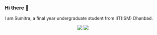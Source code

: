 ### Hi there 👋

I am Sumitra, a final year undergraduate student from IIT(ISM) Dhanbad.

<p align="center">
  <img src ="https://github-readme-stats.vercel.app/api?username=sumitra19jha&show_icons=true&count_private=true&theme=darcula&hide_border=true&hide=issues,contribs&include_all_commits=true&bg_color=00000000">
  <img src ="https://github-readme-stats.vercel.app/api/top-langs/?username=sumitra19jha&layout=compact&hide_border=true&theme=darcula&bg_color=00000000&langs_count=10&hide=jupyter%20notebook,tex,css,php">
</p>

<!-- <p align="center">
  <img align="left" src ="https://github-readme-stats.vercel.app/api/pin/?username=aveek-saha&repo=ytdx">
  <img align="right" src ="https://github-readme-stats.vercel.app/api/pin/?username=aveek-saha&repo=pixel-weather">
</p> -->


<!--
**Aveek-Saha/aveek-saha** is a ✨ _special_ ✨ repository because its `README.md` (this file) appears on your GitHub profile.

Here are some ideas to get you started:

- 🔭 I’m currently working on ...
- 🌱 I’m currently learning ...
- 👯 I’m looking to collaborate on ...
- 🤔 I’m looking for help with ...
- 💬 Ask me about ...
- 📫 How to reach me: ...
- 😄 Pronouns: ...
- ⚡ Fun fact: ...
-->
